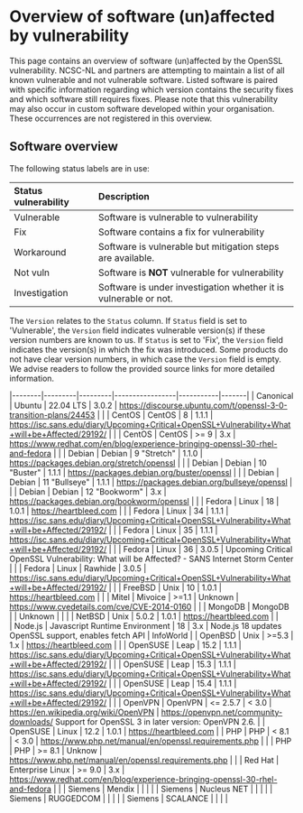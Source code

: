 # Overview of software (un)affected by vulnerability
This page contains an overview of software (un)affected by the OpenSSL vulnerability. NCSC-NL and partners are attempting to maintain a list of all known vulnerable and not vulnerable software. Listed software is paired with specific information regarding which version contains the security fixes and which software still requires fixes. Please note that this vulnerability may also occur in custom software developed within your organisation. These occurrences are not registered in this overview.

## Software overview
The following status labels are in use:

| Status vulnerability | Description                                                      |
|:--------------------|:-----------------------------------------------------------------|
| Vulnerable          | Software is vulnerable to vulnerability                          |
| Fix                 | Software contains a fix for vulnerability                        |
| Workaround          | Software is vulnerable but mitigation steps are available.       |
| Not vuln            | Software is **NOT** vulnerable for vulnerability                 |
| Investigation       | Software is under investigation whether it is vulnerable or not. |

The `Version` relates to the `Status` column. If `Status` field is set to 'Vulnerable', the `Version` field indicates vulnerable version(s) if these version numbers are known to us. If `Status` is set to 'Fix', the `Version` field indicates the version(s) in which the fix was introduced. Some products do not have clear version numbers, in which case the `Version` field is empty. We advise readers to follow the provided source links for more detailed information.

|--------|---------|---------|-----------------|-----------|-------|
| Canonical |	Ubuntu | 22.04 LTS | 3.0.2 | https://discourse.ubuntu.com/t/openssl-3-0-transition-plans/24453 | |
| CentOS | CentOS | 8 | 1.1.1 | https://isc.sans.edu/diary/Upcoming+Critical+OpenSSL+Vulnerability+What+will+be+Affected/29192/ | |
| CentOS | CentOS | >= 9 | 3.x | https://www.redhat.com/en/blog/experience-bringing-openssl-30-rhel-and-fedora | |
| Debian | Debian	| 9 "Stretch"	| 1.1.0 |	https://packages.debian.org/stretch/openssl	| |
| Debian | Debian | 10 "Buster"	| 1.1.1	| https://packages.debian.org/buster/openssl | |
| Debian | Debian | 11 "Bullseye"	| 1.1.1	| https://packages.debian.org/bullseye/openssl | |
| Debian | Debian | 12 "Bookworm" | 3.x | https://packages.debian.org/bookworm/openssl | |
| Fedora | Linux | 18 | 1.0.1 | https://heartbleed.com | |
| Fedora | Linux | 34 | 1.1.1 | https://isc.sans.edu/diary/Upcoming+Critical+OpenSSL+Vulnerability+What+will+be+Affected/29192/	| |
| Fedora | Linux | 35	| 1.1.1	| https://isc.sans.edu/diary/Upcoming+Critical+OpenSSL+Vulnerability+What+will+be+Affected/29192/	| |
| Fedora | Linux | 36 | 3.0.5 | Upcoming Critical OpenSSL Vulnerability: What will be Affected? - SANS Internet Storm Center | |
| Fedora | Linux | Rawhide | 3.0.5 | https://isc.sans.edu/diary/Upcoming+Critical+OpenSSL+Vulnerability+What+will+be+Affected/29192/ | |
| FreeBSD | Unix | 10 | 1.0.1 | https://heartbleed.com | |
| Mitel | Mivoice | >=1.1 | Unknown | https://www.cvedetails.com/cve/CVE-2014-0160	| |
| MongoDB | MongoDB	| | Unknown | | |
| NetBSD | Unix | 5.0.2 | 1.0.1 | https://heartbleed.com | |	
| Node.js | Javascript Runtime Environment | 18 | 3.x | Node.js 18 updates OpenSSL support, enables fetch API | InfoWorld	|
| OpenBSD | Unix | >=5.3 | 1.x | https://heartbleed.com	| |
| OpenSUSE | Leap | 15.2 | 1.1.1 | https://isc.sans.edu/diary/Upcoming+Critical+OpenSSL+Vulnerability+What+will+be+Affected/29192/ | |
| OpenSUSE | Leap | 15.3 | 1.1.1 | https://isc.sans.edu/diary/Upcoming+Critical+OpenSSL+Vulnerability+What+will+be+Affected/29192/ | |
| OpenSUSE | Leap | 15.4 | 1.1.1 | https://isc.sans.edu/diary/Upcoming+Critical+OpenSSL+Vulnerability+What+will+be+Affected/29192/ | |
| OpenVPN | OpenVPN | <= 2.5.7 | < 3.0 | https://en.wikipedia.org/wiki/OpenVPN | https://openvpn.net/community-downloads/ Support for OpenSSL 3 in later version: OpenVPN 2.6. |
| OpenSUSE | Linux | 12.2 | 1.0.1 | https://heartbleed.com | 
| PHP | PHP | < 8.1 | < 3.0 | https://www.php.net/manual/en/openssl.requirements.php | | 
| PHP	| PHP	| >= 8.1 | Unknow | https://www.php.net/manual/en/openssl.requirements.php | |
| Red Hat | Enterprise Linux | >= 9.0 | 3.x	| https://www.redhat.com/en/blog/experience-bringing-openssl-30-rhel-and-fedora	| | 
| Siemens | Mendix | | | |
| Siemens | Nucleus NET	| | | |
| Siemens | RUGGEDCOM	| | | |
| Siemens | SCALANCE | | | |
